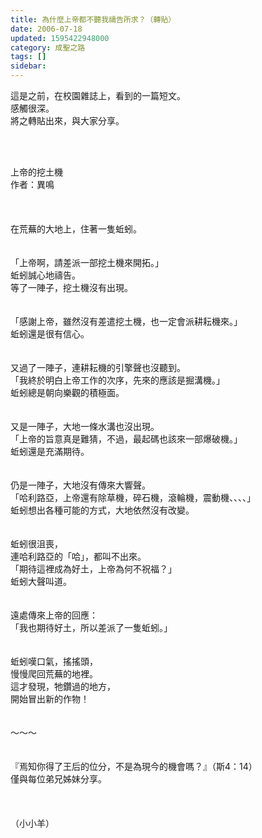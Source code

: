 ```yaml
---
title: 為什麼上帝都不聽我禱告所求？（轉貼）
date: 2006-07-18
updated: 1595422948000
category: 成聖之路
tags: []
sidebar: 
---
```


<p>這是之前，在校園雜誌上，看到的一篇短文。<br/>
感觸很深。<br/>
將之轉貼出來，與大家分享。</p>
<p> </p>
<p><br/>
<!--more-->上帝的挖土機<br/>
作者：異鳴<br/>
<br/>
<br/>
<br/>
在荒蕪的大地上，住著一隻蚯蚓。<br/>
<br/>
<br/>
「上帝啊，請差派一部挖土機來開拓。」<br/>
蚯蚓誠心地禱告。<br/>
等了一陣子，挖土機沒有出現。<br/>
<br/>
<br/>
「感謝上帝，雖然沒有差遣挖土機，也一定會派耕耘機來。」<br/>
蚯蚓還是很有信心。<br/>
<br/>
<br/>
又過了一陣子，連耕耘機的引擎聲也沒聽到。<br/>
「我終於明白上帝工作的次序，先來的應該是掘溝機。」<br/>
蚯蚓總是朝向樂觀的積極面。<br/>
<br/>
<br/>
又是一陣子，大地一條水溝也沒出現。<br/>
「上帝的旨意真是難猜，不過，最起碼也該來一部爆破機。」<br/>
蚯蚓還是充滿期待。<br/>
<br/>
<br/>
仍是一陣子，大地沒有傳來大響聲。<br/>
「哈利路亞，上帝還有除草機，碎石機，滾輪機，震動機、、、、」<br/>
蚯蚓想出各種可能的方式，大地依然沒有改變。<br/>
<br/>
<br/>
蚯蚓很沮喪，<br/>
連哈利路亞的「哈」，都叫不出來。<br/>
「期待這裡成為好土，上帝為何不祝福？」<br/>
蚯蚓大聲叫道。<br/>
<br/>
<br/>
遠處傳來上帝的回應：<br/>
「我也期待好土，所以差派了一隻蚯蚓。」<br/>
<br/>
<br/>
蚯蚓嘆口氣，搖搖頭，<br/>
慢慢爬回荒蕪的地裡。<br/>
這才發現，牠鑽過的地方，<br/>
開始冒出新的作物！<br/>
<br/>
<br/>
～～～<br/>
<br/>
<br/>
『焉知你得了王后的位分，不是為現今的機會嗎？』（斯4：14）<br/>
僅與每位弟兄姊妹分享。<br/>
<br/>
<br/>
<br/>
（小小羊）</p>
<p> </p>
<p> </p>
<p> </p>
